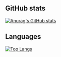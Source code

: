 ## GitHub stats
[![Anurag's GitHub stats](https://github-readme-stats.vercel.app/api?username=clsan&show_icons=true&count_private=true)](https://github.com/anuraghazra/github-readme-stats)

## Languages
[![Top Langs](https://github-readme-stats.vercel.app/api/top-langs/?username=clsan)](https://github.com/anuraghazra/github-readme-stats)

<!--
**Clsan/Clsan** is a ✨ _special_ ✨ repository because its `README.md` (this file) appears on your GitHub profile.

Here are some ideas to get you started:

- 🔭 I’m currently working on ...
- 🌱 I’m currently learning ...
- 👯 I’m looking to collaborate on ...
- 🤔 I’m looking for help with ...
- 💬 Ask me about ...
- 📫 How to reach me: ...
- 😄 Pronouns: ...
- ⚡ Fun fact: ...
-->
